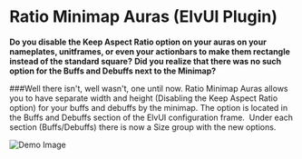 # Ratio Minimap Auras (ElvUI Plugin)

**Do you disable the Keep Aspect Ratio option on your auras on your nameplates, unitframes, or even your actionbars to make them rectangle instead of the standard square?**
**Did you realize that there was no such option for the Buffs and Debuffs next to the Minimap?**

###Well there isn't, well wasn't, one until now.
Ratio Minimap Auras allows you to have separate width and height (Disabling the Keep Aspect Ratio option) for your buffs and debuffs by the minimap.
The option is located in the Buffs and Debuffs section of the ElvUI configuration frame.  Under each section (Buffs/Debuffs) there is now a Size group with the new options.

![Demo Image](https://i.imgur.com/fhDLT9Z.png)
